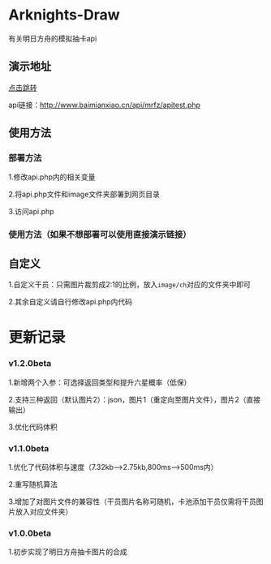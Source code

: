 # Arknights-Draw
有关明日方舟的模拟抽卡api
## 演示地址
[点击跳转](http://www.baimianxiao.cn/api/mrfz/apitest.php)

api链接：http://www.baimianxiao.cn/api/mrfz/apitest.php
## 使用方法
### 部署方法
1.修改api.php内的相关变量

2.将api.php文件和image文件夹部署到网页目录

3.访问api.php
### 使用方法（如果不想部署可以使用直接演示链接）

## 自定义
1.自定义干员：只需图片裁剪成2:1的比例，放入`image/ch`对应的文件夹中即可

2.其余自定义请自行修改api.php内代码

# 更新记录
### v1.2.0beta
1.新增两个入参：可选择返回类型和提升六星概率（低保）

2.支持三种返回（默认图片2）：json，图片1（重定向至图片文件），图片2（直接输出）

3.优化代码体积
### v1.1.0beta
1.优化了代码体积与速度（7.32kb-->2.75kb,800ms-->500ms内）

2.重写随机算法

3.增加了对图片文件的兼容性（干员图片名称可随机，卡池添加干员仅需将干员图片放入对应文件夹）
### v1.0.0beta
1.初步实现了明日方舟抽卡图片的合成
